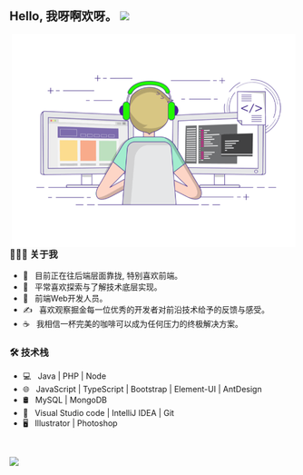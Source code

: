 <h2> Hello, 我呀啊欢呀。 <img src="https://github.com/souvikguria98/souvikguria98/blob/master/Hi.gif" width="25"></h2>
<img align="right" alt="GIF" src="https://raw.githubusercontent.com/devSouvik/devSouvik/master/gif3.gif" width="500"/>

<h3> 👨🏻‍💻 关于我 </h3>

- 🔭 &nbsp; 目前正在往后端层面靠拢, 特别喜欢前端。
- 🤔 &nbsp; 平常喜欢探索与了解技术底层实现。
- 💼 &nbsp; 前端Web开发人员。
- ✍️ &nbsp; 喜欢观察掘金每一位优秀的开发者对前沿技术给予的反馈与感受。
- ☕ &nbsp; 我相信一杯完美的咖啡可以成为任何压力的终极解决方案。

<h3>🛠 技术栈</h3>

- 💻 &nbsp; Java | PHP | Node
- 🌐 &nbsp; JavaScript | TypeScript | Bootstrap | Element-UI | AntDesign
- 🛢 &nbsp;  MySQL | MongoDB
- 🔧 &nbsp; Visual Studio code | IntelliJ IDEA | Git
- 🖥 &nbsp; Illustrator | Photoshop


</br>

<a target="_blank" rel="noopener noreferrer nofollow" href="https://camo.githubusercontent.com/93d878bbc1e500587c730fc2b906dbd763123540822f60207fd9b0ca5ccc2279/68747470733a2f2f6769746875622d726561646d652d73746174732e76657263656c2e6170702f6170692f746f702d6c616e67732f3f757365726e616d653d6c6f6e6779616e6a69616e67267468656d653d746f6b796f6e69676874"><img src="https://camo.githubusercontent.com/93d878bbc1e500587c730fc2b906dbd763123540822f60207fd9b0ca5ccc2279/68747470733a2f2f6769746875622d726561646d652d73746174732e76657263656c2e6170702f6170692f746f702d6c616e67732f3f757365726e616d653d6c6f6e6779616e6a69616e67267468656d653d746f6b796f6e69676874" data-canonical-src="https://github-readme-stats.vercel.app/api/top-langs/?username=longyanjiang&amp;theme=tokyonight" style="max-width: 100%;"></a>
